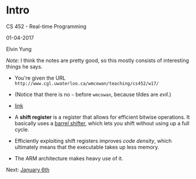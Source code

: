 # Intro

CS 452 - Real-time Programming

01-04-2017

Elvin Yung

*Note:* I think the notes are pretty good, so this mostly consists of interesting things he says.

* You're given the URL `http://www.cgl.uwaterloo.ca/wmcowan/teaching/cs452/w17/`
* (Notice that there is no `~` before `wmcowan`, because tildes are _evil_.)
* [link](http://www.cgl.uwaterloo.ca/wmcowan/teaching/cs452/w17/)

* A **shift register** is a register that allows for efficient bitwise operations. It basically uses a [barrel shifter](https://en.wikipedia.org/wiki/Barrel_shifter), which lets you shift without using up a full cycle.
* Efficiently exploiting shift registers improves *code density*, which ultimately means that the executable takes up less memory.
* The ARM architecture makes heavy use of it.

Next: [January 6th](1-6.md)
